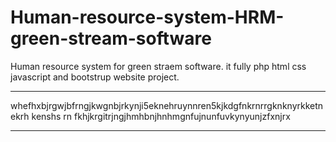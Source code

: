 # Human-resource-system-HRM-green-stream-software
Human resource system for green straem software. it fully php html css javascript and bootstrup website project.

*****************************************************************************************************

whefhxbjrgwjbfrngjkwgnbjrkynji5eknehruynnren5kjkdgfnkrnrrgknknyrkketnekrh kenshs rn
fkhjkrgitrjngjhmhbnjhnhmgnfujnunfuvkynyunjzfxnjrx

*******************************************************************************************
